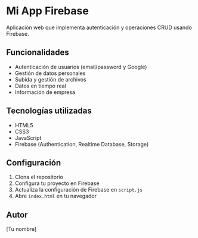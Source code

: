 # Mi App Firebase

Aplicación web que implementa autenticación y operaciones CRUD usando Firebase.

## Funcionalidades

- Autenticación de usuarios (email/password y Google)
- Gestión de datos personales
- Subida y gestión de archivos
- Datos en tiempo real
- Información de empresa

## Tecnologías utilizadas

- HTML5
- CSS3
- JavaScript
- Firebase (Authentication, Realtime Database, Storage)

## Configuración

1. Clona el repositorio
2. Configura tu proyecto en Firebase
3. Actualiza la configuración de Firebase en `script.js`
4. Abre `index.html` en tu navegador

## Autor

[Tu nombre]